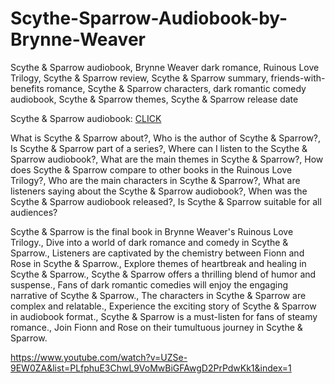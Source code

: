 # Scythe-Sparrow-Audiobook-by-Brynne-Weaver

Scythe & Sparrow audiobook, Brynne Weaver dark romance, Ruinous Love Trilogy, Scythe & Sparrow review, Scythe & Sparrow summary, friends-with-benefits romance, Scythe & Sparrow characters, dark romantic comedy audiobook, Scythe & Sparrow themes, Scythe & Sparrow release date

Scythe & Sparrow audiobook: [CLICK](https://www.youtube.com/watch?v=UZSe-9EW0ZA&list=PLfphuE3ChwL9VoMwBiGFAwgD2PrPdwKk1&index=1)

What is Scythe & Sparrow about?, Who is the author of Scythe & Sparrow?, Is Scythe & Sparrow part of a series?, Where can I listen to the Scythe & Sparrow audiobook?, What are the main themes in Scythe & Sparrow?, How does Scythe & Sparrow compare to other books in the Ruinous Love Trilogy?, Who are the main characters in Scythe & Sparrow?, What are listeners saying about the Scythe & Sparrow audiobook?, When was the Scythe & Sparrow audiobook released?, Is Scythe & Sparrow suitable for all audiences?


Scythe & Sparrow is the final book in Brynne Weaver's Ruinous Love Trilogy., Dive into a world of dark romance and comedy in Scythe & Sparrow., Listeners are captivated by the chemistry between Fionn and Rose in Scythe & Sparrow., Explore themes of heartbreak and healing in Scythe & Sparrow., Scythe & Sparrow offers a thrilling blend of humor and suspense., Fans of dark romantic comedies will enjoy the engaging narrative of Scythe & Sparrow., The characters in Scythe & Sparrow are complex and relatable., Experience the exciting story of Scythe & Sparrow in audiobook format., Scythe & Sparrow is a must-listen for fans of steamy romance., Join Fionn and Rose on their tumultuous journey in Scythe & Sparrow.

https://www.youtube.com/watch?v=UZSe-9EW0ZA&list=PLfphuE3ChwL9VoMwBiGFAwgD2PrPdwKk1&index=1
